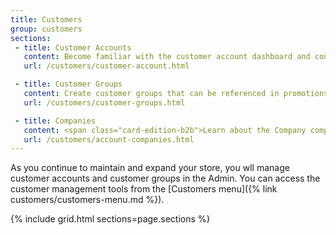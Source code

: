 ```yaml
---
title: Customers
group: customers
sections:
 - title: Customer Accounts
   content: Become familiar with the customer account dashboard and configure customer accounts according to your preference.
   url: /customers/customer-account.html

 - title: Customer Groups
   content: Create customer groups that can be referenced in promotions and tax classes.
   url: /customers/customer-groups.html

 - title: Companies
   content: <span class="card-edition-b2b">Learn about the Company component, the key entity within B2B on which all other features are in some way dependent. It allows joining multiple buyers that belong to the same company into a single company account (or corporate account).</span>
   url: /customers/account-companies.html
---
```


As you continue to maintain and expand your store, you wll manage customer accounts and customer groups in the Admin. You can access the customer management tools from the [Customers menu]({% link customers/customers-menu.md %}).

{% include grid.html sections=page.sections %}